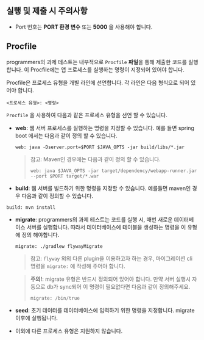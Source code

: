 ## 실행 및 제출 시 주의사항

- Port 번호는 **PORT 환경 변수** 또는 **5000** 을 사용해야 합니다.

## Procfile

programmers의 과제 테스트는 내부적으로 `Procfile` **파일**을 통해 제출한 코드를 실행합니다. 이 Procfile에는 앱 프로세스를 실행하는 명령이 지정되어 있어야 합니다.

Procfile은 프로세스 유형을 개별 라인에 선언합니다. 각 라인은 다음 형식으로 되어 있어야 합니다.

```
<프로세스 유형>: <명령>
```

`Procfile` 을 사용하여 다음과 같은 프로세스 유형을 선언 할 수 있습니다.

- **web**: 웹 서버 프로세스를 실행하는 명령을 지정할 수 있습니다. 예를 들면 spring boot 에서는 다음과 같이 정의 할 수 있습니다.

  ```
  web: java -Dserver.port=$PORT $JAVA_OPTS -jar build/libs/*.jar
  ```

  > 참고: Maven인 경우에는 다음과 같이 정의 할 수 있습니다.
  >
  > ```
  > web: java $JAVA_OPTS -jar target/dependency/webapp-runner.jar --port $PORT target/*.war
  > ```

- **build**: 웹 서버를 빌드하기 위한 명령을 지정할 수 있습니다. 예를들면 maven인 경우 다음과 같이 정의할 수 있습니다.

```
build: mvn install
```

- **migrate**: programmers의 과제 테스트는 코드를 실행 시, 매번 새로운 데이터베이스 서버를 실행합니다. 따라서 데이터베이스에 테이블을 생성하는 명령을 이 유형에 정의 해야합니다.

  ```
  migrate: ./gradlew flywayMigrate
  ```

  > 참고: `flyway` 외의 다른 plugin을 이용하고자 하는 경우, 마이그레이션 cli 명령을 `migrate:` 에 작성해 주어야 합니다.

  > **주의!**: migrate 유형은 반드시 정의되어 있어야 합니다. 만약 서버 실행시 자동으로 db가 sync되어 이 명령이 필요없다면 다음과 같이 정의해주세요.
  >
  > ```
  > migrate: /bin/true
  > ```

- **seed**: 초기 데이터를 데이터베이스에 입력하기 위한 명령을 지정합니다. migrate 이후에 실행됩니다.

- 이외에 다른 프로세스 유형은 지원하지 않습니다.
